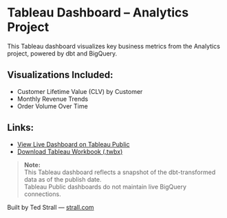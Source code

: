 # Tableau Dashboard – Analytics Project

This Tableau dashboard visualizes key business metrics from the Analytics project, powered by dbt and BigQuery.

## Visualizations Included:
- Customer Lifetime Value (CLV) by Customer
- Monthly Revenue Trends
- Order Volume Over Time

## Links:
- [View Live Dashboard on Tableau Public](https://public.tableau.com/app/profile/ted.strall/viz/dbt_analytics/Sheet1)
- [Download Tableau Workbook (.twbx)](./analytics_dashboard.twbx)

> **Note:**  
> This Tableau dashboard reflects a snapshot of the dbt-transformed data as of the publish date.  
> Tableau Public dashboards do not maintain live BigQuery connections.

Built by Ted Strall — [strall.com](https://www.strall.com)
